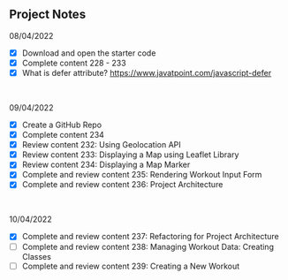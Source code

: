 ## Project Notes

08/04/2022
- [x] Download and open the starter code
- [x] Complete content 228 - 233
- [x] What is defer attribute? https://www.javatpoint.com/javascript-defer

&nbsp;

09/04/2022
- [x] Create a GitHub Repo
- [x] Complete content 234
- [x] Review content 232: Using Geolocation API
- [x] Review content 233: Displaying a Map using Leaflet Library
- [x] Review content 234: Displaying a Map Marker
- [x] Complete and review content 235: Rendering Workout Input Form
- [x] Complete and review content 236: Project Architecture

&nbsp;

10/04/2022
- [x] Complete and review content 237: Refactoring for Project Architecture
- [ ] Complete and review content 238: Managing Workout Data: Creating Classes
- [ ] Complete and review content 239: Creating a New Workout
